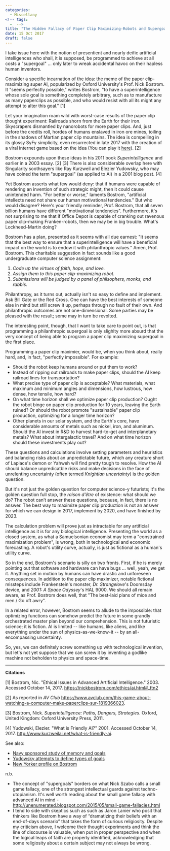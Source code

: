 ```yaml
---
categories:
  - Miscellany
<!-- tags:
  -  -->
title: "The Hidden Fallacy of Paper Clip Maximizing-Robots and Supergoals"
date: 15 Oct 2017
draft: false
---
```

I take issue here with the notion of presentient and nearly deific artificial intelligences who shall, it is supposed, be programmed to achieve at all costs a "supergoal" ... only later to wreak accidental havoc on their hapless human inventors. 

Consider a specific incarnation of the idea: the meme of the paper clip-maximizing super AI, popularized by Oxford University's Prof. Nick Bostrom. It "seems perfectly possible," writes Bostrom, "to have a superintelligence whose sole goal is something completely arbitrary, such as to manufacture as many paperclips as possible, and who would resist with all its might any attempt to alter this goal." [1]

Let your imagination roam wild with worst-case results of the paper clip thought experiment: Railroads shorn from the Earth for their iron. Skyscrapers dismantled by nanorobots for more paper clips. And, just before the credits roll, hordes of humans enslaved in iron ore mines, toiling in the shadows of Martian paper clip mountains. The idea is compelling in its glossy SyFy simplicity, even resurrected in late 2017 with the creation of a viral internet game based on the idea (You can play it [here](http://www.decisionproblem.com/paperclips/index2.html)). [2] 

Bostrom expounds upon these ideas in his 2011 book *Superintelligence* and earlier in a 2003 essay. [2] [3] There is also considerable overlap here with Singularity soothsayers like Ray Kurzweil and Elezier Yudowsky, who may have coined the term "supergoal" (as applied to AI) in a 2001 blog post. [4]

Yet Bostrom asserts what few would deny: that if humans were capable of rendering an invention of such strategic might, then it could cause unintended harm. "For better or worse," laments Bostrom, "artificial intellects need not share our human motivational tendencies." But who would disagree? Here's your friendly reminder, Prof. Bostrom, that all seven billion humans have different "motivational tendencies". Furthermore, it's not surprising to me that if Office Depot is capable of cranking out ravenous paper clip-making Franken-robots, then we may be in big trouble. What's Lockheed-Martin doing? 

Bostrom has a plan, presented as it seems with all due earnest: "It seems that the best way to ensure that a superintelligence will have a beneficial impact on the world is to endow it with philanthropic values." Amen, Prof. Bostrom. This charitable suggestion in fact sounds like a good undergraduate computer science assignment: 

1. *Code up the virtues of faith, hope, and love.*
2. *Assign them to this paper clip-maximizing robot.*
3. *Submissions will be judged by a panel of philsophers, monks, and rabbis.*

Philanthropy, as it turns out, actually isn't so easy to define and implement. Ask Bill Gate or the Red Cross. One can have the best interests of someone else in mind but still screw it up, perhaps through no fault of their own. And philanthropic outcomes are not one-dimensional. Some parties may be pleased with the result; some may in turn be revolted. 

The interesting point, though, that I want to take care to point out, is that programming a philanthropic supergoal is only slighlty more absurd that the very concept of being able to program a paper clip maximizing supergoal in the first place. 

Programming a paper clip maximier, would be, when you think about, really hard, and, in fact, "perfectly impossible". For example:

* Should the robot keep humans around or put them to work?
* Instead of ripping out railroads to make paper clips, should the AI keep railroad lines for transportation?
* What precise type of paper clip is acceptable? What materials, what maximum and minimum angles and dimensions, how lustrous, how dense, how tensile, how hard?
* On what time horizon shall we optimize paper clip production? Ought the robot binge on paper clip production for 10 years, leaving the Earth ruined? Or should the robot promote "sustainable" paper clip production, optimizing for a longer time horizon?
* Other planets in our solar system, and the Earth's core, have considerable amounts of metals such as nickel, iron, and aluminum. Should the AI invest in R&D to harvest hard-to-get and interplanetary metals? What about intergalactic travel? And on what time horizon should these investments play out?

These questions and calculations involve setting parameters and heuristics and balancing risks about an unpredictable future, which any creature short of Laplace's demon or Yahweh will find pretty tough to resolve. How the AI should balance unpredicatble risks and make decisions in the face of unrelenting uncertainty (often termed *Knightian uncertainty*) is the golden question. 

But it's not just the golden question for computer science-y futurists; it's the golden question full stop, the *raison d'être* of existence: what should we do? The robot can’t answer these questions, because, in fact, there is no answer. The best way to maximize paper clip production is not an answer for which we can design in 2017, implement by 2020, and have finished by 2023. 

The calculation problem will prove just as intractable for any artificial intelligence as it is for any biological intelligence. Presenting the world as a closed system, as what a Samuelsonian economist may term a  "constrained maximization problem", is wrong, both in technological and economic forecasting. A robot's utility curve, actually, is just as fictional as a human's utility curve. 

So in the end, Bostrom's scenario is silly on two fronts. First, if he is merely pointing out that software and hardware can have bugs ... well, yeah, we get it. Anything set in motion by humans can have drastic and unforeseen consequences. In addition to the paper clip maximizer, notable fictional missteps include Frankenstein's monster, *Dr. Strangelove*'s Doomsday device, and *2001: A Space Odyssey*'s HAL 9000. We should all remain aware, as Prof. Bostrom does well, that "The best-laid plans of mice and men / Go oft awry". 

In a related error, however, Bostrom seems to allude to the impossible: that optimizing functions can somehow predict the future in some grandly orchestrated master plan beyond our comprehension. This is not futuristic science; it is fiction. AI is limited -- like humans, like aliens, and like everything under the sun of physics-as-we-know-it -- by an all-encompassing uncertainty.

So, yes, we can definitely screw something up with technological invention, but let's not yet suppose that we can screw it by inventing a godlike machine not beholden to physics and space-time. 

_____
**Citations** 

[1] Bostrom, Nic. "Ethical Issues in Advanced Artificial Intelligence." 2003. Accessed October 14, 2017. https://nickbostrom.com/ethics/ai.html#_ftn2

[2] As reported in *AV Club* https://www.avclub.com/this-game-about-watching-a-computer-make-paperclips-sur-1819366023.

[3] Bostrom, Nick. *Superintelligence: Paths, Dangers, Strategies*. Oxford, United Kingdom: Oxford University Press, 2011.

[4] Yudowski, Elezier. "What is Friendly AI?" 2001. Accessed October 14, 2017. http://www.kurzweilai.net/what-is-friendly-ai.


See also: 

* [Navy sponsored study of memory and goals](https://www.nrl.navy.mil/itd/aic/sites/www.nrl.navy.mil.itd.aic/files/pdfs/altmann.goals02.pdf)
* [Yudowsky attempts to define types of goals](https://intelligence.org/files/CFAI.pdf)
* [New Yorker profile on Bostrom](https://www.newyorker.com/magazine/2015/11/23/doomsday-invention-artificial-intelligence-nick-bostrom)

n.b.

* The concept of "supergoals" borders on what Nick Szabo calls a small game fallacy, one of the strongest intellectual guards against techno-utopianism. It's well worth reading about the small game fallacy with advanced AI in mind - http://unenumerated.blogspot.com/2015/05/small-game-fallacies.html
* I tend to side with skeptics such as such as Jaron Lanier who posit that thinkers like Bostrom have a way of “dramatizing their beliefs with an end-of-days scenario” that takes the form of curious religiosity. Despite my criticism above, I welcome their thought experiments and think the line of discourse is valuable, when put in proper perspective and when the logical leaps of faith are properly identified, acknowledging that some religiosity about a certain subject may not always be wrong. 






